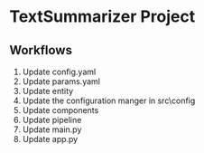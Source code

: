 # TextSummarizer Project

## Workflows

1. Update config.yaml
2. Update params.yaml
3. Update entity
4. Update the configuration manger in src\config
5. Update components
6. Update pipeline
7. Update main.py
8. Update app.py